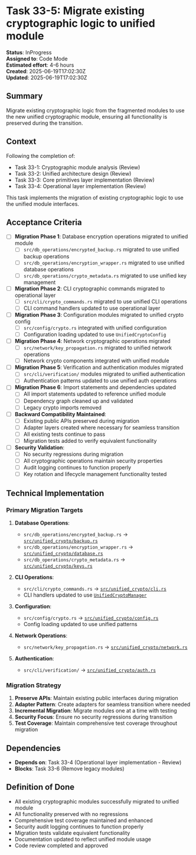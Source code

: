 # Task 33-5: Migrate existing cryptographic logic to unified module

**Status**: InProgress  
**Assigned to**: Code Mode  
**Estimated effort**: 4-6 hours  
**Created**: 2025-06-19T17:02:30Z  
**Updated**: 2025-06-19T17:02:30Z  

## Summary

Migrate existing cryptographic logic from the fragmented modules to use the new unified cryptographic module, ensuring all functionality is preserved during the transition.

## Context

Following the completion of:
- Task 33-1: Cryptographic module analysis (Review)
- Task 33-2: Unified architecture design (Review)  
- Task 33-3: Core primitives layer implementation (Review)
- Task 33-4: Operational layer implementation (Review)

This task implements the migration of existing cryptographic logic to use the unified module interfaces.

## Acceptance Criteria

- [ ] **Migration Phase 1**: Database encryption operations migrated to unified module
  - [ ] `src/db_operations/encrypted_backup.rs` migrated to use unified backup operations
  - [ ] `src/db_operations/encryption_wrapper.rs` migrated to use unified database operations
  - [ ] `src/db_operations/crypto_metadata.rs` migrated to use unified key management

- [ ] **Migration Phase 2**: CLI cryptographic commands migrated to operational layer
  - [ ] `src/cli/crypto_commands.rs` migrated to use unified CLI operations
  - [ ] CLI command handlers updated to use operational layer

- [ ] **Migration Phase 3**: Configuration modules migrated to unified crypto config
  - [ ] `src/config/crypto.rs` integrated with unified configuration
  - [ ] Configuration loading updated to use `UnifiedCryptoConfig`

- [ ] **Migration Phase 4**: Network cryptographic operations migrated
  - [ ] `src/network/key_propagation.rs` migrated to unified network operations
  - [ ] Network crypto components integrated with unified module

- [ ] **Migration Phase 5**: Verification and authentication modules migrated
  - [ ] `src/cli/verification/` modules migrated to unified authentication
  - [ ] Authentication patterns updated to use unified auth operations

- [ ] **Migration Phase 6**: Import statements and dependencies updated
  - [ ] All import statements updated to reference unified module
  - [ ] Dependency graph cleaned up and validated
  - [ ] Legacy crypto imports removed

- [ ] **Backward Compatibility Maintained**:
  - [ ] Existing public APIs preserved during migration
  - [ ] Adapter layers created where necessary for seamless transition
  - [ ] All existing tests continue to pass
  - [ ] Migration tests added to verify equivalent functionality

- [ ] **Security Validation**:
  - [ ] No security regressions during migration
  - [ ] All cryptographic operations maintain security properties
  - [ ] Audit logging continues to function properly
  - [ ] Key rotation and lifecycle management functionality tested

## Technical Implementation

### Primary Migration Targets

1. **Database Operations**:
   - `src/db_operations/encrypted_backup.rs` → [`src/unified_crypto/backup.rs`](../../../src/unified_crypto/backup.rs)
   - `src/db_operations/encryption_wrapper.rs` → [`src/unified_crypto/database.rs`](../../../src/unified_crypto/database.rs)
   - `src/db_operations/crypto_metadata.rs` → [`src/unified_crypto/keys.rs`](../../../src/unified_crypto/keys.rs)

2. **CLI Operations**:
   - `src/cli/crypto_commands.rs` → [`src/unified_crypto/cli.rs`](../../../src/unified_crypto/cli.rs)
   - CLI handlers updated to use [`UnifiedCryptoManager`](../../../src/unified_crypto/mod.rs)

3. **Configuration**:
   - `src/config/crypto.rs` → [`src/unified_crypto/config.rs`](../../../src/unified_crypto/config.rs)
   - Config loading updated to use unified patterns

4. **Network Operations**:
   - `src/network/key_propagation.rs` → [`src/unified_crypto/network.rs`](../../../src/unified_crypto/network.rs)

5. **Authentication**:
   - `src/cli/verification/` → [`src/unified_crypto/auth.rs`](../../../src/unified_crypto/auth.rs)

### Migration Strategy

1. **Preserve APIs**: Maintain existing public interfaces during migration
2. **Adapter Pattern**: Create adapters for seamless transition where needed
3. **Incremental Migration**: Migrate modules one at a time with testing
4. **Security Focus**: Ensure no security regressions during transition
5. **Test Coverage**: Maintain comprehensive test coverage throughout migration

## Dependencies

- **Depends on**: Task 33-4 (Operational layer implementation - Review)
- **Blocks**: Task 33-6 (Remove legacy modules)

## Definition of Done

- All existing cryptographic modules successfully migrated to unified module
- All functionality preserved with no regressions
- Comprehensive test coverage maintained and enhanced
- Security audit logging continues to function properly
- Migration tests validate equivalent functionality
- Documentation updated to reflect unified module usage
- Code review completed and approved